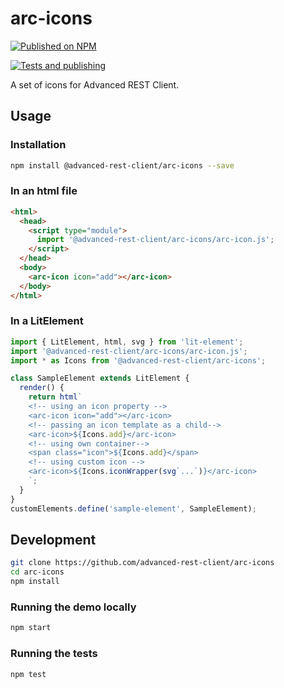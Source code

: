 # arc-icons

[![Published on NPM](https://img.shields.io/npm/v/@advanced-rest-client/arc-icons.svg)](https://www.npmjs.com/package/@advanced-rest-client/arc-icons)

[![Tests and publishing](https://github.com/advanced-rest-client/arc-icons/actions/workflows/deployment.yml/badge.svg)](https://github.com/advanced-rest-client/arc-icons/actions/workflows/deployment.yml)

A set of icons for Advanced REST Client.

## Usage

### Installation

```sh
npm install @advanced-rest-client/arc-icons --save
```

### In an html file

```html
<html>
  <head>
    <script type="module">
      import '@advanced-rest-client/arc-icons/arc-icon.js';
    </script>
  </head>
  <body>
    <arc-icon icon="add"></arc-icon>
  </body>
</html>
```

### In a LitElement

```js
import { LitElement, html, svg } from 'lit-element';
import '@advanced-rest-client/arc-icons/arc-icon.js';
import * as Icons from '@advanced-rest-client/arc-icons';

class SampleElement extends LitElement {
  render() {
    return html`
    <!-- using an icon property -->
    <arc-icon icon="add"></arc-icon>
    <!-- passing an icon template as a child-->
    <arc-icon>${Icons.add}</arc-icon>
    <!-- using own container-->
    <span class="icon">${Icons.add}</span>
    <!-- using custom icon -->
    <arc-icon>${Icons.iconWrapper(svg`...`)}</arc-icon>
    `;
  }
}
customElements.define('sample-element', SampleElement);
```

## Development

```sh
git clone https://github.com/advanced-rest-client/arc-icons
cd arc-icons
npm install
```

### Running the demo locally

```sh
npm start
```

### Running the tests

```sh
npm test
```
